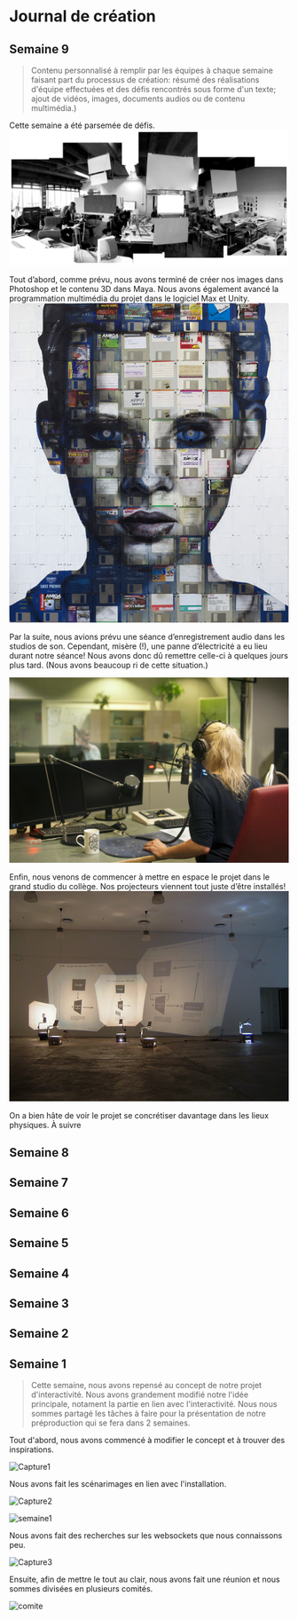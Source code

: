 # Journal de création

## Semaine 9
> Contenu personnalisé à remplir par les équipes à chaque semaine faisant part du processus de création: résumé des réalisations d'équipe effectuées et des défis rencontrés sous forme d'un texte; ajout de vidéos, images, documents audios ou de contenu multimédia.)


Cette semaine a été parsemée de défis.
![défis](medias/exemple_general.jpg)

Tout d’abord, comme prévu, nous avons terminé de créer nos images dans Photoshop et le contenu 3D dans Maya. Nous avons également avancé la programmation multimédia du projet dans le logiciel Max et Unity.
![exemple photoshop](medias/exemple_photoshop.jpg)

Par la suite, nous avions prévu une séance d’enregistrement audio dans les studios de son. Cependant, misère (!), une panne d’électricité a eu lieu durant notre séance! Nous avons donc dû remettre celle-ci à quelques jours plus tard. (Nous avons beaucoup ri de cette situation.)

![Enregistrement en studio](medias/exemple_studio1.jpg)

Enfin, nous venons de commencer à mettre en espace le projet dans le grand studio du collège. Nos projecteurs viennent tout juste d’être installés! 
![Projecteurs installés](medias/exemple_projector.jpg)

On a bien hâte de voir le projet se concrétiser davantage dans les lieux physiques. À suivre


## Semaine 8

## Semaine 7

## Semaine 6

## Semaine 5

## Semaine 4

## Semaine 3

## Semaine 2

## Semaine 1

> Cette semaine, nous avons repensé au concept de notre projet d'interactivité. Nous avons grandement modifié notre l'idée principale, notament la partie en lien avec l'interactivité. Nous nous sommes partagé les tâches à faire pour la présentation de notre préproduction qui se fera dans 2 semaines.

Tout d'abord, nous avons commencé à modifier le concept et à trouver des inspirations.

<img width="610" alt="Capture1" src="https://user-images.githubusercontent.com/90851849/215156737-71bd4e0a-c9b4-4ff8-aa13-98256822f511.PNG">

Nous avons fait les scénarimages en lien avec l'installation.

<img width="399" alt="Capture2" src="https://user-images.githubusercontent.com/90851849/215158934-04f86307-75ae-4314-a2a9-fe68250237ed.PNG">

![semaine1](https://user-images.githubusercontent.com/90851849/215015302-0343b844-4564-40ff-a26b-7f1e27b3c18b.jpg)

Nous avons fait des recherches sur les websockets que nous connaissons peu.

<img width="565" alt="Capture3" src="https://user-images.githubusercontent.com/90851849/215160338-62db3ea4-c5f1-464c-b9a7-cbfbb067fb9c.PNG">

Ensuite, afin de mettre le tout au clair, nous avons fait une réunion et nous sommes divisées en plusieurs comités.

![comite](https://user-images.githubusercontent.com/90851849/215161711-9e44c56f-6224-475c-aac7-8db58fb135f8.png)

